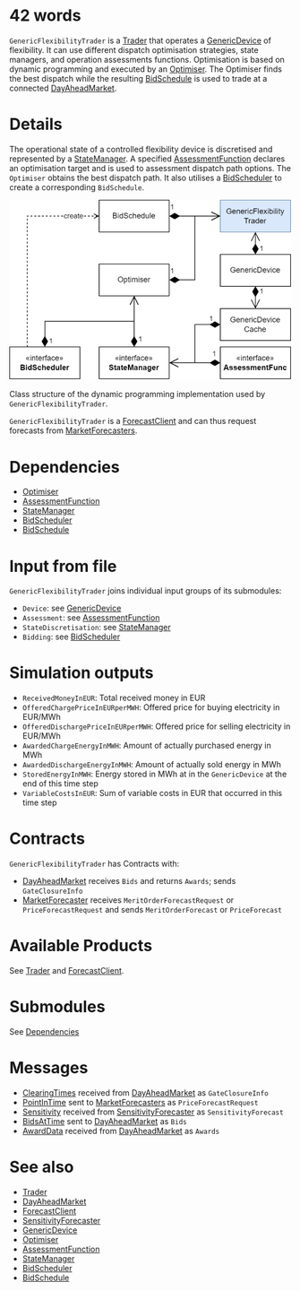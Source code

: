 # 42 words

`GenericFlexibilityTrader` is a [Trader](./Trader.md) that operates a [GenericDevice](../Modules/GenericDevice.md) of flexibility.
It can use different dispatch optimisation strategies, state managers, and operation assessments functions.
Optimisation is based on dynamic programming and executed by an [Optimiser](../Modules/Optimiser.md).
The Optimiser finds the best dispatch while the resulting [BidSchedule](../Modules/BidSchedule.md) is used to trade at a connected [DayAheadMarket](./DayAheadMarket.md).

# Details

The operational state of a controlled flexibility device is discretised and represented by a [StateManager](../Modules/StateManager.md).
A specified [AssessmentFunction](../Modules/AssessmentFunction.md) declares an optimisation target and is used to assessment dispatch path options.
The `Optimiser` obtains the best dispatch path.
It also utilises a [BidScheduler](../Modules/BidScheduler.md) to create a corresponding `BidSchedule`.

![Dynamic Programming Class Structure](../../uploads/DynamicProgramming_Classes.png)

Class structure of the dynamic programming implementation used by `GenericFlexibilityTrader`.

`GenericFlexibilityTrader` is a [ForecastClient](../Abilities/DamForecastClient.md) and can thus request forecasts from [MarketForecasters](./MarketForecaster.md).

# Dependencies

* [Optimiser](../Modules/Optimiser.md)
* [AssessmentFunction](../Modules/AssessmentFunction.md)
* [StateManager](../Modules/StateManager.md)
* [BidScheduler](../Modules/BidScheduler.md)
* [BidSchedule](../Modules/BidSchedule.md)

# Input from file

`GenericFlexibilityTrader` joins individual input groups of its submodules:

* `Device`: see [GenericDevice](../Modules/GenericDevice.md#input-from-file)
* `Assessment`: see [AssessmentFunction](../Modules/AssessmentFunctionBuilder.md#input-from-file)
* `StateDiscretisation`: see [StateManager](../Modules/StateManagerBuilder.md#input-from-file)
* `Bidding`: see [BidScheduler](../Modules/BidSchedulerBuilder.md#input-from-file)

# Simulation outputs

* `ReceivedMoneyInEUR`: Total received money in EUR
* `OfferedChargePriceInEURperMWH`: Offered price for buying electricity in EUR/MWh
* `OfferedDischargePriceInEURperMWH`: Offered price for selling electricity in EUR/MWh
* `AwardedChargeEnergyInMWH`: Amount of actually purchased energy in MWh
* `AwardedDischargeEnergyInMWH`: Amount of actually sold energy in MWh
* `StoredEnergyInMWH`: Energy stored in MWh at in the `GenericDevice` at the end of this time step
* `VariableCostsInEUR`: Sum of variable costs in EUR that occurred in this time step

# Contracts

`GenericFlexibilityTrader` has Contracts with:

* [DayAheadMarket](./DayAheadMarket.md) receives `Bids` and returns `Awards`; sends `GateClosureInfo`
* [MarketForecaster](./MarketForecaster.md) receives `MeritOrderForecastRequest` or `PriceForecastRequest` and sends `MeritOrderForecast` or `PriceForecast`

# Available Products

See [Trader](./Trader.md) and [ForecastClient](../Abilities/DamForecastClient.md).

# Submodules

See [Dependencies](#dependencies)

# Messages

* [ClearingTimes](../Comms/ClearingTimes.md) received from [DayAheadMarket](./DayAheadMarket.md) as `GateClosureInfo`
* [PointInTime](../Comms/PointInTime.md) sent to [MarketForecasters](./MarketForecaster.md) as `PriceForecastRequest`
* [Sensitivity](../Comms/Sensitivity.md) received from [SensitivityForecaster](./SensitivityForecaster.md) as `SensitivityForecast`
* [BidsAtTime](../Comms/BidsAtTime.md) sent to [DayAheadMarket](./DayAheadMarket.md) as `Bids`
* [AwardData](../Comms/AwardData.md) received from [DayAheadMarket](./DayAheadMarket.md) as `Awards`

# See also

* [Trader](./Trader.md)
* [DayAheadMarket](./DayAheadMarket.md)
* [ForecastClient](../Abilities/DamForecastClient.md)
* [SensitivityForecaster](./SensitivityForecaster.md)
* [GenericDevice](../Modules/GenericDevice.md)
* [Optimiser](../Modules/Optimiser.md)
* [AssessmentFunction](../Modules/AssessmentFunction.md)
* [StateManager](../Modules/StateManager.md)
* [BidScheduler](../Modules/BidScheduler.md)
* [BidSchedule](../Modules/BidSchedule.md)